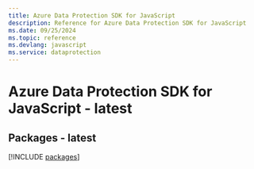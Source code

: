 ```yaml
---
title: Azure Data Protection SDK for JavaScript
description: Reference for Azure Data Protection SDK for JavaScript
ms.date: 09/25/2024
ms.topic: reference
ms.devlang: javascript
ms.service: dataprotection
---
```

# Azure Data Protection SDK for JavaScript - latest
## Packages - latest
[!INCLUDE [packages](data-protection-index.md)]